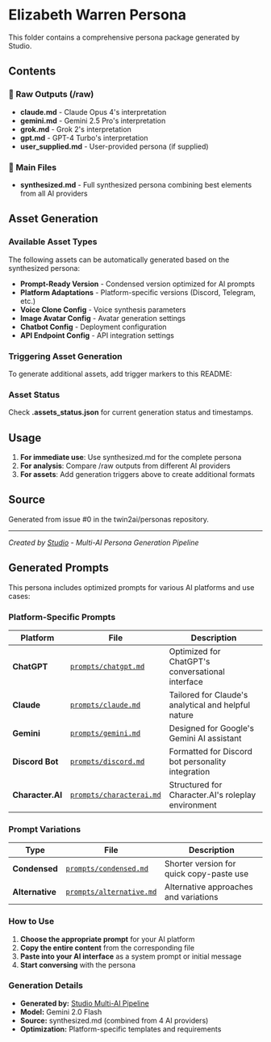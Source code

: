 # Elizabeth Warren Persona

This folder contains a comprehensive persona package generated by Studio.

## Contents

### 📝 Raw Outputs (/raw)
- **claude.md** - Claude Opus 4's interpretation
- **gemini.md** - Gemini 2.5 Pro's interpretation
- **grok.md** - Grok 2's interpretation
- **gpt.md** - GPT-4 Turbo's interpretation
- **user_supplied.md** - User-provided persona (if supplied)

### 🎯 Main Files
- **synthesized.md** - Full synthesized persona combining best elements from all AI providers

## Asset Generation

### Available Asset Types
The following assets can be automatically generated based on the synthesized persona:

- **Prompt-Ready Version** - Condensed version optimized for AI prompts
- **Platform Adaptations** - Platform-specific versions (Discord, Telegram, etc.)
- **Voice Clone Config** - Voice synthesis parameters
- **Image Avatar Config** - Avatar generation settings
- **Chatbot Config** - Deployment configuration
- **API Endpoint Config** - API integration settings

### Triggering Asset Generation
To generate additional assets, add trigger markers to this README:


<!-- To generate all platform and variation prompts, add this marker: -->
<!-- GENERATE:prompts -->

<!-- To generate only platform-specific prompts (ChatGPT, Claude, etc.), add this marker: -->
<!-- GENERATE:platform_prompts -->

<!-- To generate only variation prompts (condensed, alternative), add this marker: -->
<!-- GENERATE:variation_prompts -->

<!-- To generate other assets, add these markers: -->
<!-- GENERATE:prompt_ready -->
<!-- GENERATE:platform_adaptations -->
<!-- GENERATE:voice_clone -->
<!-- GENERATE:image_avatar -->
<!-- GENERATE:chatbot_config -->
<!-- GENERATE:api_endpoint -->

### Asset Status
Check **.assets_status.json** for current generation status and timestamps.

## Usage

1. **For immediate use**: Use synthesized.md for the complete persona
2. **For analysis**: Compare /raw outputs from different AI providers
3. **For assets**: Add generation triggers above to create additional formats

## Source
Generated from issue #0 in the twin2ai/personas repository.

---
*Created by [Studio](https://github.com/twin2ai/studio) - Multi-AI Persona Generation Pipeline*

## Generated Prompts

This persona includes optimized prompts for various AI platforms and use cases:

### Platform-Specific Prompts

| Platform | File | Description |
|----------|------|-------------|
| **ChatGPT** | [`prompts/chatgpt.md`](prompts/chatgpt.md) | Optimized for ChatGPT's conversational interface |
| **Claude** | [`prompts/claude.md`](prompts/claude.md) | Tailored for Claude's analytical and helpful nature |
| **Gemini** | [`prompts/gemini.md`](prompts/gemini.md) | Designed for Google's Gemini AI assistant |
| **Discord Bot** | [`prompts/discord.md`](prompts/discord.md) | Formatted for Discord bot personality integration |
| **Character.AI** | [`prompts/characterai.md`](prompts/characterai.md) | Structured for Character.AI's roleplay environment |

### Prompt Variations

| Type | File | Description |
|------|------|-------------|
| **Condensed** | [`prompts/condensed.md`](prompts/condensed.md) | Shorter version for quick copy-paste use |
| **Alternative** | [`prompts/alternative.md`](prompts/alternative.md) | Alternative approaches and variations |

### How to Use

1. **Choose the appropriate prompt** for your AI platform
2. **Copy the entire content** from the corresponding file
3. **Paste into your AI interface** as a system prompt or initial message
4. **Start conversing** with the persona

### Generation Details

- **Generated by:** [Studio Multi-AI Pipeline](https://github.com/twin2ai/studio)
- **Model:** Gemini 2.0 Flash
- **Source:** synthesized.md (combined from 4 AI providers)
- **Optimization:** Platform-specific templates and requirements

